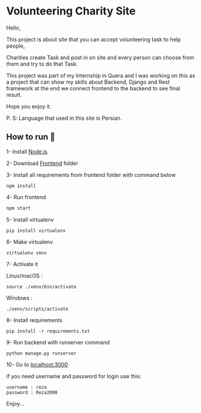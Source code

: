 # Volunteering Charity Site 
Hello,

This project is about site that you can accept volunteering task to help people,

Charities create Task and post in on site and every person can choose from them and try to do that Task.

This project was part of my Internship in Quera and I was working on this as a project that can show my skills about Backend, Django and Rest framework at the end we connect frontend to the backend to see final result.

Hope you enjoy it.

P. S: Language that used in this site is Persian.

## How to run 🚀

1- Install [Node.js](Nodejs.org)

2- Download [Frontend](https://quera.ir/qbox/download/w5FDDhTEQe/djang_front-master.zip) folder

3- Install all requirements from frontend folder with command below

```
npm install
```

4- Run frontend

```bash 
npm start
```

5- Install virtualenv

```
pip install virtualenv
```

6- Make virtualenv

```
virtualenv venv
```

7- Activate it

Linux/macOS :

```
source ./venv/bin/activate
```

Windows :

```
./venv/scripts/activate
```

8- Install requirements

```
pip install -r requirements.txt
```

9- Run backend with runserver command

```
python manage.py runserver
```

10- Go to [localhost:3000](localhost:3000)

if you need username and password for login use this:

```
username : reza
password : Reza2000
```

Enjoy...


